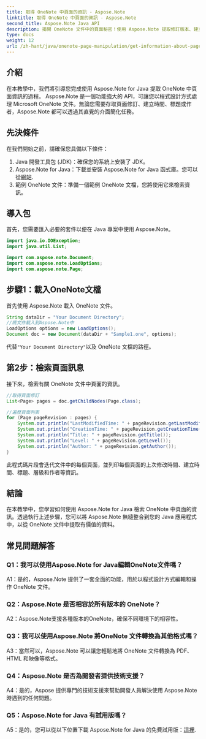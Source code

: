 ```yaml
---
title: 取得 OneNote 中頁面的資訊 - Aspose.Note
linktitle: 取得 OneNote 中頁面的資訊 - Aspose.Note
second_title: Aspose.Note Java API
description: 揭開 OneNote 文件中的頁面秘密！使用 Aspose.Note 提取修訂版本、建立時間等。包含逐步指南和程式碼！ #OneNote #Java #Aspose
type: docs
weight: 12
url: /zh-hant/java/onenote-page-manipulation/get-information-about-pages/
---
```

## 介紹

在本教學中，我們將引導您完成使用 Aspose.Note for Java 提取 OneNote 中頁面資訊的過程。 Aspose.Note 是一個功能強大的 API，可讓您以程式設計方式處理 Microsoft OneNote 文件。無論您需要存取頁面修訂、建立時間、標題或作者，Aspose.Note 都可以透過其直覺的介面簡化任務。

## 先決條件

在我們開始之前，請確保您具備以下條件：

1. Java 開發工具包 (JDK)：確保您的系統上安裝了 JDK。
2.  Aspose.Note for Java：下載並安裝 Aspose.Note for Java 函式庫。您可以從[網站](https://purchase.aspose.com/buy).
3. 範例 OneNote 文件：準備一個範例 OneNote 文檔，您將使用它來檢索資訊。

## 導入包

首先，您需要匯入必要的套件以便在 Java 專案中使用 Aspose.Note。

```java
import java.io.IOException;
import java.util.List;

import com.aspose.note.Document;
import com.aspose.note.LoadOptions;
import com.aspose.note.Page;
```

## 步驟1：載入OneNote文檔

首先使用 Aspose.Note 載入 OneNote 文件。

```java
String dataDir = "Your Document Directory";
//將文件載入到Aspose.Note中
LoadOptions options = new LoadOptions();
Document doc = new Document(dataDir + "Sample1.one", options);
```

代替`"Your Document Directory"`以及 OneNote 文檔的路徑。

## 第2步：檢索頁面訊息

接下來，檢索有關 OneNote 文件中頁面的資訊。

```java
//取得頁面修訂
List<Page> pages = doc.getChildNodes(Page.class);

//遍歷頁面列表
for (Page pageRevision : pages) {
    System.out.println("LastModifiedTime: " + pageRevision.getLastModifiedTime());
    System.out.println("CreationTime: " + pageRevision.getCreationTime());
    System.out.println("Title: " + pageRevision.getTitle());
    System.out.println("Level: " + pageRevision.getLevel());
    System.out.println("Author: " + pageRevision.getAuthor());
}
```

此程式碼片段會迭代文件中的每個頁面，並列印每個頁面的上次修改時間、建立時間、標題、層級和作者等資訊。

## 結論

在本教學中，您學習如何使用 Aspose.Note for Java 檢索 OneNote 中頁面的資訊。透過執行上述步驟，您可以將 Aspose.Note 無縫整合到您的 Java 應用程式中，以從 OneNote 文件中提取有價值的資料。

## 常見問題解答

### Q1：我可以使用Aspose.Note for Java編輯OneNote文件嗎？

A1：是的，Aspose.Note 提供了一套全面的功能，用於以程式設計方式編輯和操作 OneNote 文件。

### Q2：Aspose.Note 是否相容於所有版本的 OneNote？

A2：Aspose.Note支援各種版本的OneNote，確保不同環境下的相容性。

### Q3：我可以使用Aspose.Note 將OneNote 文件轉換為其他格式嗎？

A3：當然可以，Aspose.Note 可以讓您輕鬆地將 OneNote 文件轉換為 PDF、HTML 和映像等格式。

### Q4：Aspose.Note 是否為開發者提供技術支援？

A4：是的，Aspose 提供專門的技術支援來幫助開發人員解決使用 Aspose.Note 時遇到的任何問題。

### Q5：Aspose.Note for Java 有試用版嗎？

 A5：是的，您可以從以下位置下載 Aspose.Note for Java 的免費試用版：[這裡](https://releases.aspose.com/).